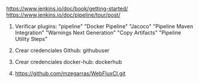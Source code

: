 
https://www.jenkins.io/doc/book/getting-started/
https://www.jenkins.io/doc/pipeline/tour/post/

1. Verificar plugins:
    "pipeline"
    "Docker Pipeline"
    "Jacoco"
    "Pipeline Maven Integration"
    "Warnings Next Generation"
    "Copy Artifacts"
    "Pipeline Utility Steps"


1. Crear credenciales Github: githubuser
1. Crear credenciales docker-hub: dockerhub
1. https://github.com/mzegarras/WebFluxCI.git


